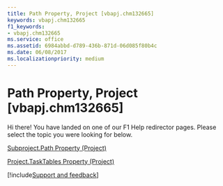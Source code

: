 ```yaml
---
title: Path Property, Project [vbapj.chm132665]
keywords: vbapj.chm132665
f1_keywords:
- vbapj.chm132665
ms.service: office
ms.assetid: 6984abbd-d789-436b-871d-06d085f80b4c
ms.date: 06/08/2017
ms.localizationpriority: medium
---
```



# Path Property, Project [vbapj.chm132665]

Hi there! You have landed on one of our F1 Help redirector pages. Please select the topic you were looking for below.

[Subproject.Path Property (Project)](https://msdn.microsoft.com/library/57bd6c44-5a2e-a2c8-c733-4c46e32be780%28Office.15%29.aspx)

[Project.TaskTables Property (Project)](https://msdn.microsoft.com/library/98ebe380-ab66-238e-f02c-a6dc6ae6c597%28Office.15%29.aspx)

[!include[Support and feedback](~/includes/feedback-boilerplate.md)]